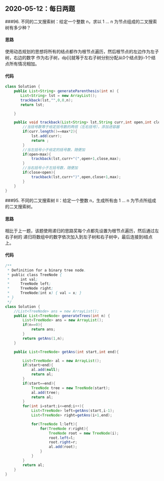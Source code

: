## 2020-05-12：每日两题


###96. 不同的二叉搜索树：给定一个整数 n，求以 1 ... n 为节点组成的二叉搜索树有多少种？
#### 思路
使用动态规划的思想将所有的结点都作为根节点遍历，然后根节点的左边作为左子树，右边的数字
作为右子树，dp[i]就等于左右子树分别分配从0个结点到i-1个结点所有情况相加。
#### 代码

```java
class Solution {
    public List<String> generateParenthesis(int n) {
       List<String> lst = new ArrayList();
       trackback(lst,"",0,0,n);
       return lst; 

    }

    public void trackback(List<String> lst,String curr,int open,int close,int max){
        //当括号数等于给定括号数的两倍（左右括号），添加进容器
        if(curr.length()==max*2){
            lst.add(curr);
            return ;
        }
        //当左括号小于给定的括号数，随便加
        if(open<max){
            trackback(lst,curr+"(",open+1,close,max);
        }
        //当右括号小于左括号数，随便加
        if(close<open){
            trackback(lst,curr+")",open,close+1,max);
        }
    }
}
```

###95. 不同的二叉搜索树 II：给定一个整数 n，生成所有由 1 ... n 为节点所组成的二叉搜索树。
#### 思路
相比于上一题，该题使用递归的思路奖每个点都先设置为根节点遍历，然后通过左右子树的
递归将数组中的数字依次加入到左子树和右子树中，最后连接到i结点上。
#### 代码

```java
/**
 * Definition for a binary tree node.
 * public class TreeNode {
 *     int val;
 *     TreeNode left;
 *     TreeNode right;
 *     TreeNode(int x) { val = x; }
 * }
 */
class Solution {
    //List<TreeNode> ans = new ArrayList();
    public List<TreeNode> generateTrees(int n) {
        List<TreeNode> ans = new ArrayList();
        if(n==0){
            return ans;
        }
        return getAns(1,n);
    }

    public List<TreeNode> getAns(int start,int end){

        List<TreeNode> al = new ArrayList();
        if(start>end){
            al.add(null);
            return al;
        }
        if(start==end){
            TreeNode tree = new TreeNode(start);
            al.add(tree);
            return al;
        }
        for(int i=start;i<=end;i++){
            List<TreeNode> left=getAns(start,i-1);
            List<TreeNode> right=getAns(i+1,end);

            for(TreeNode l:left){
                for(TreeNode r:right){
                    TreeNode root = new TreeNode(i);
                    root.left=l;
                    root.right=r;
                    al.add(root);
                }
            }
        }
        return al;
    }
}
```



<details class="details-reset details-overlay details-overlay-dark" style="box-sizing: border-box; display: block;"><summary data-hotkey="l" aria-label="Jump to line" role="button" style="box-sizing: border-box; display: list-item; cursor: pointer; list-style: none;"></summary></details>

 